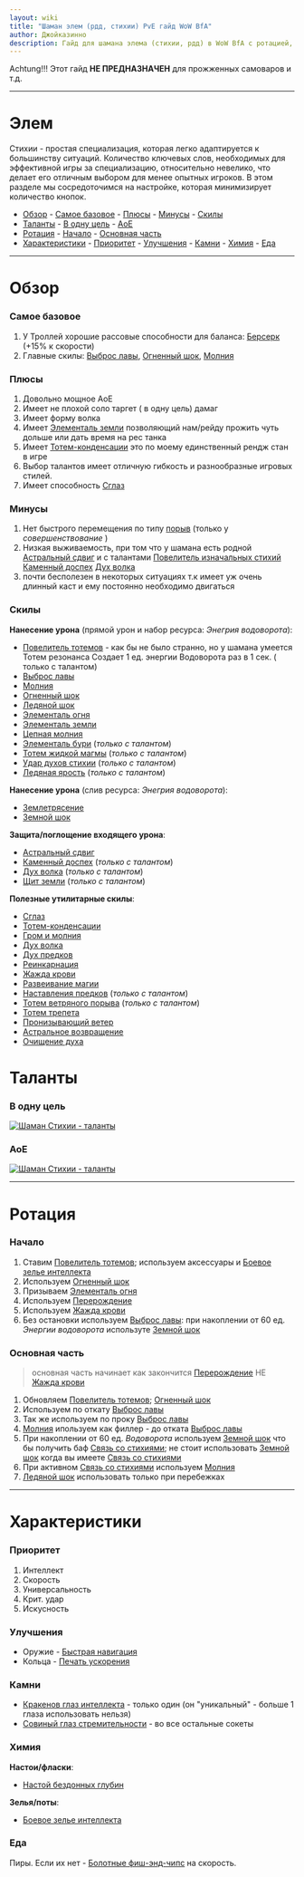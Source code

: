 ```yaml
---
layout: wiki
title: "Шаман элем (рдд, стихии) PvE гайд WoW BfA"
author: Джойказинно
description: Гайд для шамана элема (стихии, рдд) в WoW BfA с ротацией, талантами для рейдов/мифик+, характеристиками и советами.
---
```

Achtung!!! Этот гайд **НЕ ПРЕДНАЗНАЧЕН** для прожженных самоваров и т.д.

<hr>

# Элем

Стихии - простая специализация, которая легко адаптируется к большинству ситуаций. Количество ключевых слов, необходимых для эффективной игры за специализацию, относительно невелико, что делает его отличным выбором для менее опытных игроков. В этом разделе мы сосредоточимся на настройке, которая минимизирует количество кнопок.

<!-- vim-markdown-toc Redcarpet -->

+ [Обзор](#обзор)
        - [Самое базовое](#самое-базовое)
        - [Плюсы](#плюсы)
        - [Минусы](#минусы)
        - [Скилы](#скилы)
+ [Таланты](#таланты)
        - [В одну цель](#в-одну-цель)
        - [AoE](#aoe)
+ [Ротация](#ротация)
        - [Начало](#начало)
        - [Основная часть](#основная-часть)
+ [Характеристики](#характеристики)
        - [Приоритет](#приоритет)
        - [Улучшения](#улучшения)
        - [Камни](#камни)
        - [Химия](#химия)
        - [Еда](#еда)

<!-- vim-markdown-toc -->

<hr>

# Обзор

### Самое базовое
1. У Троллей хорошие рассовые способности для баланса: [Берсерк](https://ru.wowhead.com/spell=26297/) (+15% к скорости)
2. Главные скилы: [Выброс лавы](https://ru.wowhead.com/spell=51505), [Огненный шок](https://ru.wowhead.com/spell=188389), [Молния](https://ru.wowhead.com/spell=188196)

### Плюсы

1. Довольно мощное АоE
2. Имеет не плохой соло таргет ( в одну цель) дамаг
3. Имеет форму волка
4. Имеет [Элементаль земли](https://ru.wowhead.com/spell=198103) позволяющий нам/рейду прожить чуть дольше или дать время на рес танка
5. Имеет [Тотем-конденсации](https://ru.wowhead.com/spell=192058) это по моему единственный рендж стан в игре
6. Выбор талантов имеет отличную гибкость и разнообразные игровых стилей.
7. Имеет способность [Сглаз](https://ru.wowhead.com/spell=51514)

### Минусы

1. Нет быстрого перемещения по типу [порыв](https://ru.wowhead.com/spell=1850) (только у _совершенствование_ )
2. Низкая выживаемость, при том что у шамана есть родной [Астральный сдвиг](https://ru.wowhead.com/spell=108271) и с талантами [Повелитель изначальных стихий](https://ru.wowhead.com/spell=117013) [Каменный доспех](https://ru.wowhead.com/spell=118337) [Дух волка](https://ru.wowhead.com/spell=260878)
3. почти бесполезен в некоторых ситуациях т.к имеет уж очень длинный каст и ему постоянно необходимо двигаться

### Скилы

**Нанесение урона** (прямой урон и набор ресурса: _Энегрия водоворота_):

* [Повелитель тотемов](https://ru.wowhead.com/spell=210643) - как бы не было странно, но у шамана умеется Тотем резонанса
Создает 1 ед. энергии Водоворота раз в 1 сек. ( только с талантом)
* [ Выброс лавы](https://ru.wowhead.com/spell=51505)
* [Молния](https://ru.wowhead.com/spell=188196)
* [Огненный шок](https://ru.wowhead.com/spell=188389)
* [Ледяной шок](https://ru.wowhead.com/spell=196840)
* [Элементаль огня](https://ru.wowhead.com/spell=198067)
* [Элементаль земли](https://ru.wowhead.com/spell=198103)
* [Цепная молния](https://ru.wowhead.com/spell=188443)
* [Элементаль бури](https://ru.wowhead.com/spell=192249) (_только с талантом_)
* [Тотем жидкой магмы](https://ru.wowhead.com/spell=192222) (_только с талантом_)
* [Удар духов стихии](https://ru.wowhead.com/spell=117014/) (_только с талантом_)
* [Ледяная ярость](https://ru.wowhead.com/spell=210714) (_только с талантом_)

**Нанесение урона** (слив ресурса: _Энегрия водоворота_):

* [Землетрясение](https://ru.wowhead.com/spell=61882)
* [Земной шок](https://ru.wowhead.com/spell=8042)

**Защита/поглощение входящего урона**:
* [Астральный сдвиг](https://ru.wowhead.com/spell=108271)
* [Каменный доспех](https://ru.wowhead.com/spell=117013) (_только с талантом_)
* [Дух волка](https://ru.wowhead.com/spell=260878) (_только с талантом_)
* [Щит земли](https://ru.wowhead.com/spell=974) (_только с талантом_)

**Полезные утилитарные скилы**:

* [Сглаз](https://ru.wowhead.com/spell=51514)
* [Тотем-конденсации](https://ru.wowhead.com/spell=192058)
* [Гром и молния](https://ru.wowhead.com/spell=51490)
* [Дух волка](https://ru.wowhead.com/spell=260878)
* [Дух предков](https://ru.wowhead.com/spell=2008)
* [Реинкарнация](https://ru.wowhead.com/spell=20608)
* [Жажда крови](https://ru.wowhead.com/spell=2825)
* [Развеивание магии](https://ru.wowhead.com/spell=370)
* [Наставления предков](https://ru.wowhead.com/spell=108281) (_только с талантом_)
* [Тотем ветряного порыва](https://ru.wowhead.com/spell=192077) (_только с талантом_)
* [Тотем трепета](https://ru.wowhead.com/spell=8143)
* [Пронизывающий ветер](https://ru.wowhead.com/spell=57994)
* [Астральное возвращение](https://ru.wowhead.com/spell=556)
* [Очищение духа](https://ru.wowhead.com/spell=51886)

# Таланты

### В одну цель

[![Шаман Стихии - таланты](/assets/img/pages/shaman/elem-singletarget-talents.jpg)](https://ru.wowhead.com/talent-calc/shaman/elemental/cyCc)


### AoE

[![Шаман Стихии - таланты](/assets/img/pages/shaman/elem-aoe-talents.jpg)](https://ru.wowhead.com/talent-calc/shaman/elemental/cxCM)

<hr>

# Ротация

### Начало

1. Ставим [Повелитель тотемов](https://ru.wowhead.com/spell=210643); используем аксессуары и [Боевое зелье интеллекта](https://ru.wowhead.com/item=163222)
2. Используем [Огненный шок](https://ru.wowhead.com/spell=188389)
3. Призываем [Элементаль огня](https://ru.wowhead.com/spell=198067)
4. Используем [Перерождение](https://ru.wowhead.com/spell=114050)
5. Используем [Жажда крови](https://ru.wowhead.com/spell=2825)
6. Без остановки используем [ Выброс лавы](https://ru.wowhead.com/spell=51505): при накоплении от 60 ед. _Энергии водоворота_ используте [Земной шок](https://ru.wowhead.com/spell=8042)

### Основная часть

> основная часть начинает как закончится [Перерождение](https://ru.wowhead.com/spell=114050) НЕ [Жажда крови](https://ru.wowhead.com/spell=2825)

1. Обновляем [Повелитель тотемов](https://ru.wowhead.com/spell=210643); [Огненный шок](https://ru.wowhead.com/spell=188389)
2. Используем по откату  [ Выброс лавы](https://ru.wowhead.com/spell=51505)
3. Так же используем по проку [ Выброс лавы](https://ru.wowhead.com/spell=51505)
4. [Молния](https://ru.wowhead.com/spell=188196) ипользуем как филлер - до отката [ Выброс лавы](https://ru.wowhead.com/spell=51505)
5. При накоплении от 60 ед. _Водоворота_ используем [Земной шок](https://ru.wowhead.com/spell=8042) что бы получить баф [Связь со стихиями](https://ru.wowhead.com/spell=260694); не стоит использовать [Земной шок](https://ru.wowhead.com/spell=8042) когда вы имеете [Связь со стихиями](https://ru.wowhead.com/spell=260694)
6. При активном [Связь со стихиями](https://ru.wowhead.com/spell=260694) используем  [Молния](https://ru.wowhead.com/spell=188196)
7. [Ледяной шок](https://ru.wowhead.com/spell=196840) использовать только при перебежках

<hr>

# Характеристики

### Приоритет

1. Интеллект
2. Скорость
3. Универсальность
4. Крит. удар
5. Искусность

### Улучшения

* Оружие - [Быстрая навигация](https://ru.wowhead.com/item=159786/)
* Кольца - [Печать ускорения](https://ru.wowhead.com/item=153443/)

### Камни

* [Кракенов глаз интеллекта](https://ru.wowhead.com/item=153709/) - только один (он "уникальный" - больше 1 глаза использовать нельзя)
* [Совиный глаз стремительности](https://ru.wowhead.com/item=154127/) - во все остальные сокеты

### Химия

**Настои/фласки**:

* [Настой бездонных глубин](https://ru.wowhead.com/item=152639/)

**Зелья/поты**:

* [Боевое зелье интеллекта](https://ru.wowhead.com/item=163222/)

### Еда

Пиры. Если их нет - [Болотные фиш-энд-чипс](https://ru.wowhead.com/item=154884) на скорость.
